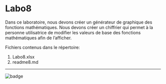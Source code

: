# Labo8


Dans ce laboratoire, nous devons créer un générateur de graphique des fonctions
mathématiques. Nous devons créer un chiffrier qui permet à la personne utilisatrice de modifier
les valeurs de base des fonctions mathématiques afin de l’afficher. 

Fichiers contenus dans le répertoire:
1. Labo8.xlsx
2. readme8.md

---

![badge](https://img.shields.io/badge/Labo8-%C3%A0%20r%C3%A9aliser-critical)
